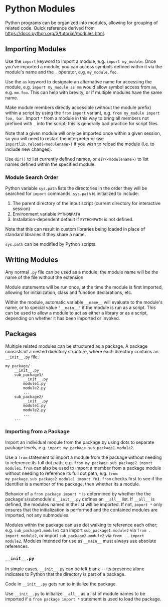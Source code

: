 # Python Modules

Python programs can be organized into modules, allowing for grouping of related code. Quick reference derived from https://docs.python.org/3/tutorial/modules.html.

## Importing Modules
Use the `import` keyword to import a module, e.g. `import my_module`. Once you've imported a module, you can access symbols defined within it via the module's name and the `.` operator, e.g. `my_module.foo`.

Use the `as` keyword to designate an alternative name for accessing the module, e.g. `import my_module as mm` would allow symbol access from `mm`, e.g. `mm.foo`. This can help with brevity, or if multiple modules have the same name.

Make module members directly accessible (without the module prefix) within a script by using the `from` `import` variant, e.g. `from my_module import foo, bar`. Import `*` from a module in this way to bring all members not prefixed with `_` into the script; this is generally bad practice for script files.

Note that a given module will only be imported once within a given session, so you will need to restart the interpreter or use `importlib.reload(<modulename>)` if you wish to reload the module (i.e. to include new changes).

Use `dir()` to list currently defined names, or `dir(<modulename>)` to list names defined within the specified module.

### Module Search Order
Python variable `sys.path` lists the directories in the order they will be searched for `import` commands. `sys.path` is initialized to include:

1. The parent directory of the input script (current directory for interactive session)
2. Environment variable `PYTHONPATH`
3. Installation-dependent default if `PYTHONPATH` is not defined.

Note that this can result in custom libraries being loaded in place of standard libraries if they share a name.

`sys.path` can be modified by Python scripts.



## Writing Modules
Any normal `.py` file can be used as a module; the module name will be the name of the file without the extension.

Module statements will be run once, at the time the module is first imported, allowing for initialization, class and function declarations, etc.

Within the module, automatic variable `__name__` will evaluate to the module's name, or to special value `'__main__'` if the module is run as a script. This can be used to allow a module to act as either a library or as a script, depending on whether it has been imported or invoked.

## Packages
Multiple related modules can be structured as a package. A package consists of a nested directory structure, where each directory contains an `__init__.py` file.

```
my_package/
    __init__.py
    sub_package1/
        __init__.py
        module1.py
        module2.py
        ...
    sub_package2/
        __init__.py
        module1.py
        module2.py
        ...
    ...
```

### Importing from a Package
Import an individual module from the package by using dots to separate package levels, e.g. `import my_package.sub_package1.module2`.

Use a `from` statement to import a module from the package without needing to reference its full dot path, e.g. `from my_package.sub_package2 import module1`. `from` can also be used to import a member from a package module without needing to reference its full dot path, e.g. `from my_package.sub_package2.module1 import fn1`. `from` checks first to see if the identifier is a member of the package, then whether its a module.

Behavior of a `from package import *` is determined by whether the the package's/submodule's `__init__.py` defines an `__all__` list. If `__all__` is defined, the modules named in the list will be imported. If not, `import *` only ensures that the initialization is performed and the contained modules are imported, not any submodules.

Modules within the package can use dot walking to reference each other; e.g. `sub_package1.module1` can import `sub_package1.module2` via `from . import module2`, or import `sub_package2.module2` via `from .. import module2`. Modules intended for use as `__main__` must always use absolute references.


### `__init__.py`
In simple cases, `__init__.py` can be left blank -- its presence alone indicates to Python that the directory is part of a package.

Code in `__init__.py` gets run to initialize the package.

Use `__init__.py` to initialize `__all__` as a list of module names to be imported if a `from package import *` statement is used to load the package.